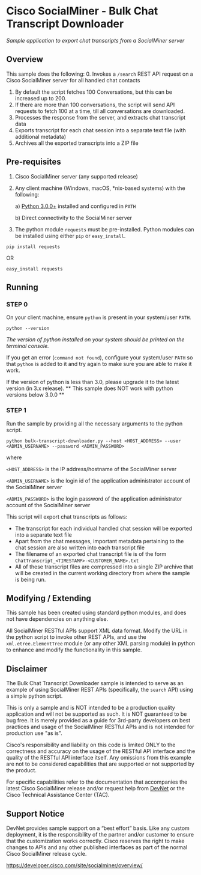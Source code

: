 # Cisco SocialMiner - Bulk Chat Transcript Downloader
_Sample application to export chat transcripts from a SocialMiner server_

## Overview
This sample does the following:
0. Invokes a `/search` REST API request on a Cisco SocialMiner server for all handled chat contacts
1. By default the script fetches 100 Conversations, but this can be increased up to 200.
2. If there are more than 100 conversations, the script will send API requests to fetch 100 at a time, till all conversations are downloaded.
3. Processes the response from the server, and extracts chat transcript data
4. Exports transcript for each chat session into a separate text file (with additional metadata)
5. Archives all the exported transcripts into a ZIP file

## Pre-requisites
1. Cisco SocialMiner server (any supported release)

2. Any client machine (Windows, macOS, *nix-based systems) with the following:
    
    a) [Python 3.0.0+](https://www.python.org/downloads/) installed and configured in `PATH`
    
    b) Direct connectivity to the SocialMiner server

3. The python module `requests` must be pre-installed. Python modules can be installed
    using either `pip` or `easy_install`.

```
pip install requests
```
OR
```
easy_install requests
```

## Running
### STEP 0
On your client machine, ensure `python` is present in your system/user `PATH`.

```
python --version
```
_The version of python installed on your system should be printed on the terminal console._

If you get an error (`command not found`), configure your system/user `PATH` so that `python` is added to it and try again to make sure you are able to make it work.

If the version of python is less than 3.0, please upgrade it to the latest version (in 3.x release). ** This sample does NOT work with python versions below 3.0.0 **

### STEP 1
Run the sample by providing all the necessary arguments to the python script.

```
python bulk-transcript-downloader.py --host <HOST_ADDRESS> --user <ADMIN_USERNAME> --password <ADMIN_PASSWORD>
```
where

`<HOST_ADDRESS>` is the IP address/hostname of the SocialMiner server

`<ADMIN_USERNAME>` is the login id of the application administrator account of the SocialMiner server

`<ADMIN_PASSWORD>` is the login password of the application administrator account of the SocialMiner server

This script will export chat transcripts as follows:
- The transcript for each individual handled chat session will be exported into a separate text file
- Apart from the chat messages, important metadata pertaining to the chat session are also written into each transcript file
- The filename of an exported chat transcript file is of the form `ChatTranscript_<TIMESTAMP>-<CUSTOMER_NAME>.txt`
- All of these transcript files are compressed into a single ZIP archive that will be created in the current working directory from where the sample is being run.

## Modifying / Extending
This sample has been created using standard python modules, and does not have dependencies on anything else.

All SocialMiner RESTful APIs support XML data format. Modify the URL in the python script to invoke other REST APIs, and use the `xml.etree.ElementTree` module (or any other XML parsing module) in python to enhance and modify the functionality in this sample.

## Disclaimer
The Bulk Chat Transcript Downloader sample is intended to serve as an example of using SocialMiner REST APIs (specifically, the `search` API) using a simple python script.

This is only a sample and is NOT intended to be a production quality application and will not be supported as such. It is NOT guaranteed to be bug free. It is merely provided as a guide for 3rd-party developers on best practices and usage of the SocialMiner RESTful APIs and is not intended for production use "as is".

Cisco's responsibility and liability on this code is limited ONLY to the correctness and accuracy on the usage of the RESTful API interface and the quality of the RESTful API interface itself. Any omissions from this example are not to be considered capabilities that are supported or not supported by the product.

For specific capabilities refer to the documentation that accompanies the latest Cisco SocialMiner release and/or request help from [DevNet](http://developer.cisco.com) or the Cisco Technical Assistance Center (TAC).

## Support Notice
DevNet provides sample support on a “best effort” basis. Like any custom deployment, it is the responsibility of the partner and/or customer to ensure that the customization works correctly. Cisco reserves the right to make changes to APIs and any other published interfaces as part of the normal Cisco SocialMiner release cycle.

https://developer.cisco.com/site/socialminer/overview/